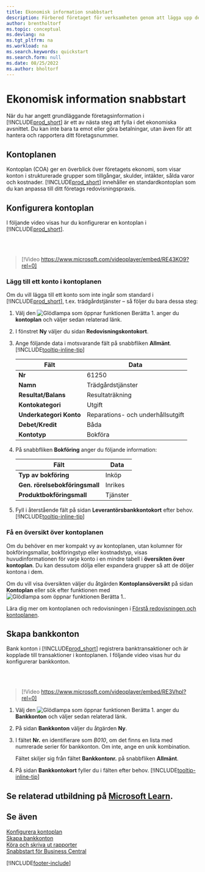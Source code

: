 ```yaml
---
title: Ekonomisk information snabbstart
description: Förbered företaget för verksamheten genom att lägga upp den ekonomiska informationen i Business Central.
author: brentholtorf
ms.topic: conceptual
ms.devlang: na
ms.tgt_pltfrm: na
ms.workload: na
ms.search.keywords: quickstart
ms.search.form: null
ms.date: 08/25/2022
ms.author: bholtorf
---
```


# Ekonomisk information snabbstart

När du har angett grundläggande företagsinformation i [!INCLUDE[prod_short](includes/prod_short.md)] är ett av nästa steg att fylla i det ekonomiska avsnittet. Du kan inte bara ta emot eller göra betalningar, utan även för att hantera och rapportera ditt företagsnummer.

## Kontoplanen

Kontoplan (COA) ger en överblick över företagets ekonomi, som visar konton i strukturerade grupper som tillgångar, skulder, intäkter, sålda varor och kostnader. [!INCLUDE[prod_short](includes/prod_short.md)] innehåller en standardkontoplan som du kan anpassa till ditt företags redovisningspraxis.

## Konfigurera kontoplan

I följande video visas hur du konfigurerar en kontoplan i [!INCLUDE[prod_short](includes/prod_short.md)].

<br /><br />

> [!Video https://www.microsoft.com/videoplayer/embed/RE43KO9?rel=0]

### Lägg till ett konto i kontoplanen

Om du vill lägga till ett konto som inte ingår som standard i [!INCLUDE[prod_short](includes/prod_short.md)], t.ex. trädgårdstjänster – så följer du bara dessa steg:

1. Välj den ![Glödlampa som öppnar funktionen Berätta 1.](media/ui-search/search_small.png "Berätta för mig vad du vill göra") anger du **kontoplan** och väljer sedan relaterad länk.
2. I fönstret **Ny** väljer du sidan **Redovisningskontokort**.
3. Ange följande data i motsvarande fält på snabbfliken **Allmänt**. [!INCLUDE[tooltip-inline-tip](includes/tooltip-inline-tip_md.md)]

   | Fält | Data |
   | --- | --- |
   | **Nr** | 61250 |
   | **Namn** | Trädgårdstjänster |
   | **Resultat/Balans** | Resultaträkning |
   | **Kontokategori** | Utgift |
   | **Underkategori Konto** | Reparations- och underhållsutgift |
   | **Debet/Kredit** | Båda |
   | **Kontotyp** | Bokföra |

4. På snabbfliken **Bokföring** anger du följande information:

   | Fält | Data |
   | --- | --- |
   | **Typ av bokföring** | Inköp |
   | **Gen. rörelsebokföringsmall** | Inrikes |
   | **Produktbokföringsmall** | Tjänster |

5. Fyll i återstående fält på sidan **Leverantörsbankkontokort** efter behov. [!INCLUDE[tooltip-inline-tip](includes/tooltip-inline-tip_md.md)]

### Få en översikt över kontoplanen

Om du behöver en mer kompakt vy av kontoplanen, utan kolumner för bokföringsmallar, bokföringstyp eller kostnadstyp, visas huvudinformationen för varje konto i en mindre tabell i **översikten över kontoplan**. Du kan dessutom dölja eller expandera grupper så att de döljer kontona i dem.

Om du vill visa översikten väljer du åtgärden **Kontoplansöversikt** på sidan **Kontoplan** eller sök efter funktionen med ![Glödlampa som öppnar funktionen Berätta 1.](media/ui-search/search_small.png "Berätta för mig vad du vill göra").

Lära dig mer om kontoplanen och redovisningen i [Förstå redovisningen och kontoplanen](finance-general-ledger.md).

## Skapa bankkonton

Bank konton i [!INCLUDE[prod_short](includes/prod_short.md)] registrera banktransaktioner och är kopplade till transaktioner i kontoplanen. I följande video visas hur du konfigurerar bankkonton.

<br /><br />

> [!Video https://www.microsoft.com/videoplayer/embed/RE3Vhpl?rel=0]

1. Välj den ![Glödlampa som öppnar funktionen Berätta 1.](media/ui-search/search_small.png "Berätta för mig vad du vill göra") anger du **Bankkonton** och väljer sedan relaterad länk.
2. På sidan **Bankkonton** väljer du åtgärden **Ny**.
3. I fältet **Nr.** en identifierare som *B010*, om det finns en lista med numrerade serier för bankkonton. Om inte, ange en unik kombination.

   Fältet skiljer sig från fältet **Bankkontonr.** på snabbfliken **Allmänt**.
4. På sidan **Bankkontokort** fyller du i fälten efter behov. [!INCLUDE[tooltip-inline-tip](includes/tooltip-inline-tip_md.md)]

## Se relaterad utbildning på [Microsoft Learn](/learn/paths/set-up-financial-management-dynamics-365-business-central/).

## Se även

[Konfigurera kontoplan](finance-setup-chart-accounts.md)  
[Skapa bankkonton](bank-how-setup-bank-accounts.md)  
[Köra och skriva ut rapporter](ui-work-report.md)  
[Snabbstart för Business Central](quick-start-business-central.md)  

[!INCLUDE[footer-include](includes/footer-banner.md)]
